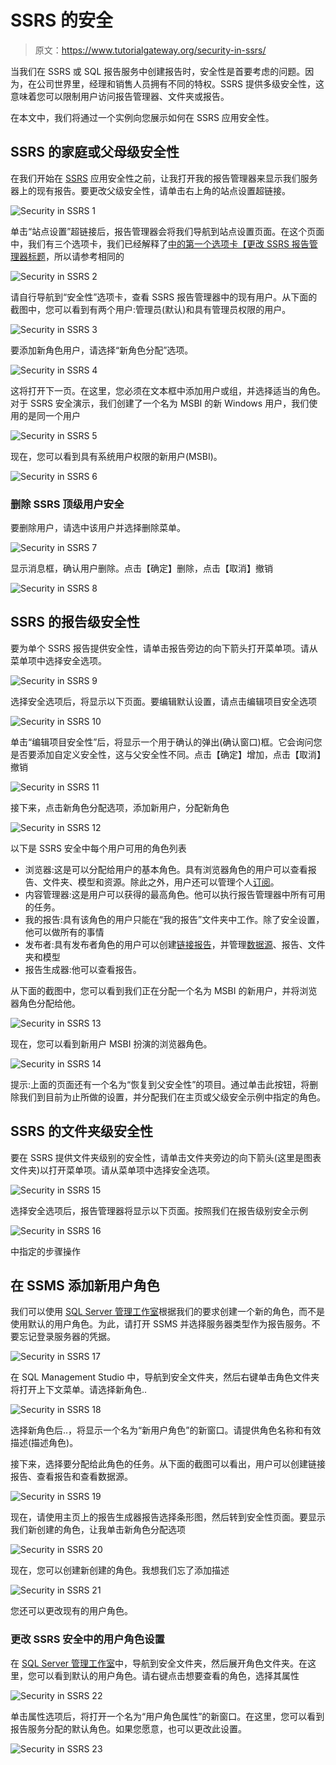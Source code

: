 # SSRS 的安全

> 原文：<https://www.tutorialgateway.org/security-in-ssrs/>

当我们在 SSRS 或 SQL 报告服务中创建报告时，安全性是首要考虑的问题。因为，在公司世界里，经理和销售人员拥有不同的特权。SSRS 提供多级安全性，这意味着您可以限制用户访问报告管理器、文件夹或报告。

在本文中，我们将通过一个实例向您展示如何在 SSRS 应用安全性。

## SSRS 的家庭或父母级安全性

在我们开始在 [SSRS](https://www.tutorialgateway.org/ssrs/) 应用安全性之前，让我打开我的报告管理器来显示我们服务器上的现有报告。要更改父级安全性，请单击右上角的站点设置超链接。

![Security in SSRS 1](img/b01f3eccf8ee771beeec8476169ff150.png)

单击“站点设置”超链接后，报告管理器会将我们导航到站点设置页面。在这个页面中，我们有三个选项卡，我们已经解释了[中的第一个选项卡【更改 SSRS 报告管理器标题](https://www.tutorialgateway.org/change-ssrs-report-manager-title/)，所以请参考相同的

![Security in SSRS 2](img/b244ff25be69cbde6c4414bb38500ccc.png)

请自行导航到“安全性”选项卡，查看 SSRS 报告管理器中的现有用户。从下面的截图中，您可以看到有两个用户:管理员(默认)和具有管理员权限的用户。

![Security in SSRS 3](img/7f5e91cd64b3fcca797eb148facf07f9.png)

要添加新角色用户，请选择“新角色分配”选项。

![Security in SSRS 4](img/8f0726964764b58b6df66a0cbb49069f.png)

这将打开下一页。在这里，您必须在文本框中添加用户或组，并选择适当的角色。对于 SSRS 安全演示，我们创建了一个名为 MSBI 的新 Windows 用户，我们使用的是同一个用户

![Security in SSRS 5](img/a983304d8a23e8a5c7cb89eef09657d1.png)

现在，您可以看到具有系统用户权限的新用户(MSBI)。

![Security in SSRS 6](img/dfcadfc7c9706242e83a190a9cd3b75a.png)

### 删除 SSRS 顶级用户安全

要删除用户，请选中该用户并选择删除菜单。

![Security in SSRS 7](img/7263a1a705dc15ddfc92a2ec2dd689ce.png)

显示消息框，确认用户删除。点击【确定】删除，点击【取消】撤销

![Security in SSRS 8](img/d1be9e6574f3dec9ef3cbbf22b572056.png)

## SSRS 的报告级安全性

要为单个 SSRS 报告提供安全性，请单击报告旁边的向下箭头打开菜单项。请从菜单项中选择安全选项。

![Security in SSRS 9](img/31558f9bbc438353acec7e574c870670.png)

选择安全选项后，将显示以下页面。要编辑默认设置，请点击编辑项目安全选项

![Security in SSRS 10](img/06119e1240ee130c638fcb25c630ce81.png)

单击“编辑项目安全性”后，将显示一个用于确认的弹出(确认窗口)框。它会询问您是否要添加自定义安全性，这与父安全性不同。点击【确定】增加，点击【取消】撤销

![Security in SSRS 11](img/5b43888fe5b4b9f41f05a7d4669980b9.png)

接下来，点击新角色分配选项，添加新用户，分配新角色

![Security in SSRS 12](img/1b39afbc0ef814b72f19fde7566cf074.png)

以下是 SSRS 安全中每个用户可用的角色列表

*   浏览器:这是可以分配给用户的基本角色。具有浏览器角色的用户可以查看报告、文件夹、模型和资源。除此之外，用户还可以管理个人[订阅](https://www.tutorialgateway.org/report-subscription-in-ssrs/)。
*   内容管理器:这是用户可以获得的最高角色。他可以执行报告管理器中所有可用的任务。
*   我的报告:具有该角色的用户只能在“我的报告”文件夹中工作。除了安全设置，他可以做所有的事情
*   发布者:具有发布者角色的用户可以创建[链接报告](https://www.tutorialgateway.org/linked-reports-in-ssrs/)，并管理[数据源](https://www.tutorialgateway.org/data-source-in-ssrs-report-manager/)、报告、文件夹和模型
*   报告生成器:他可以查看报告。

从下面的截图中，您可以看到我们正在分配一个名为 MSBI 的新用户，并将浏览器角色分配给他。

![Security in SSRS 13](img/3124ba2b3c1833da70543b5c940e4f3c.png)

现在，您可以看到新用户 MSBI 扮演的浏览器角色。

![Security in SSRS 14](img/1a890e62eef02507846f4f244a11f62b.png)

提示:上面的页面还有一个名为“恢复到父安全性”的项目。通过单击此按钮，将删除我们到目前为止所做的设置，并分配我们在主页或父级安全示例中指定的角色。

## SSRS 的文件夹级安全性

要在 SSRS 提供文件夹级别的安全性，请单击文件夹旁边的向下箭头(这里是图表文件夹)以打开菜单项。请从菜单项中选择安全选项。

![Security in SSRS 15](img/f088b5cb475fcf76c7e7226d9517b827.png)

选择安全选项后，报告管理器将显示以下页面。按照我们在报告级别安全示例

![Security in SSRS 16](img/93d6f48f42c075875c15a0ad70766ef6.png)

中指定的步骤操作

## 在 SSMS 添加新用户角色

我们可以使用 [SQL Server 管理工作室](https://www.tutorialgateway.org/sql/)根据我们的要求创建一个新的角色，而不是使用默认的用户角色。为此，请打开 SSMS 并选择服务器类型作为报告服务。不要忘记登录服务器的凭据。

![Security in SSRS 17](img/eca246e395f22a72b4b09ec99963a817.png)

在 SQL Management Studio 中，导航到安全文件夹，然后右键单击角色文件夹将打开上下文菜单。请选择新角色..

![Security in SSRS 18](img/70088cfd5e0918a0975671cf4e579116.png)

选择新角色后..，将显示一个名为“新用户角色”的新窗口。请提供角色名称和有效描述(描述角色)。

接下来，选择要分配给此角色的任务。从下面的截图可以看出，用户可以创建链接报告、查看报告和查看数据源。

![Security in SSRS 19](img/47eff816cf225f5d289fb785d52b0250.png)

现在，请使用主页上的报告生成器报告选择条形图，然后转到安全性页面。要显示我们新创建的角色，让我单击新角色分配选项

![Security in SSRS 20](img/8dbe8af7f72b50c593683dec77bdd043.png)

现在，您可以创建新创建的角色。我想我们忘了添加描述

![Security in SSRS 21](img/23913f9d677b9e1e5af15b132303685b.png)

您还可以更改现有的用户角色。

### 更改 SSRS 安全中的用户角色设置

在 [SQL Server 管理工作室](https://www.tutorialgateway.org/sql/)中，导航到安全文件夹，然后展开角色文件夹。在这里，您可以看到默认的用户角色。请右键点击想要查看的角色，选择其属性

![Security in SSRS 22](img/cd28f79d1635028d8cdbed7bdd13c7e3.png)

单击属性选项后，将打开一个名为“用户角色属性”的新窗口。在这里，您可以看到报告服务分配的默认角色。如果您愿意，也可以更改此设置。

![Security in SSRS 23](img/bf2b7b15abab4e5801318a5d7c6ca046.png)